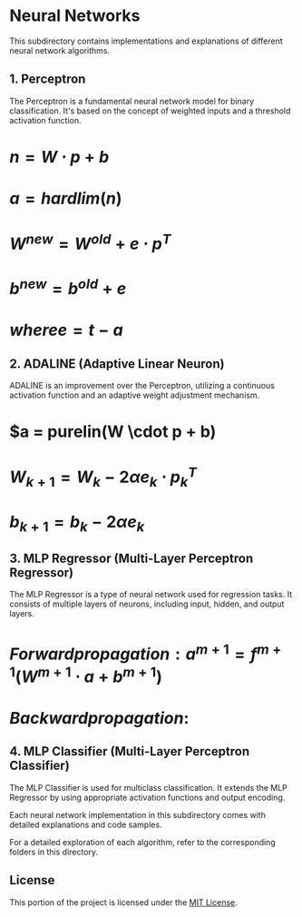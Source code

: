# Neural Networks

This subdirectory contains implementations and explanations of different neural network algorithms.

## 1. Perceptron

The Perceptron is a fundamental neural network model for binary classification. It's based on the concept of weighted inputs and a threshold activation function.

# $n = W \cdot p + b$

# $a = hardlim(n)$

# $W^{new} = W^{old} + e \cdot p^T$
# $b^{new} = b^{old} + e$
# $where e = t - a$

## 2. ADALINE (Adaptive Linear Neuron)

ADALINE is an improvement over the Perceptron, utilizing a continuous activation function and an adaptive weight adjustment mechanism.

# $a = purelin(W \cdot p + b)

# $W_{k+1} = W_{k} - 2 \alpha e_{k} \cdot p_{k}^T$
# $b_{k+1} = b_{k} - 2 \alpha e_{k}$

## 3. MLP Regressor (Multi-Layer Perceptron Regressor)

The MLP Regressor is a type of neural network used for regression tasks. It consists of multiple layers of neurons, including input, hidden, and output layers.

# $Forward propagation: a^{m+1} = f^{m+1}(W^{m+1} \cdot a + b^{m+1})$

# $Backward propagation:$


## 4. MLP Classifier (Multi-Layer Perceptron Classifier)

The MLP Classifier is used for multiclass classification. It extends the MLP Regressor by using appropriate activation functions and output encoding.

Each neural network implementation in this subdirectory comes with detailed explanations and code samples.

For a detailed exploration of each algorithm, refer to the corresponding folders in this directory.

## License

This portion of the project is licensed under the [MIT License](../LICENSE).
